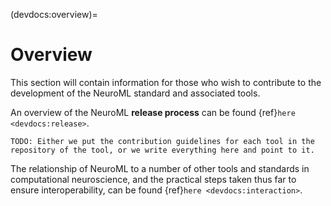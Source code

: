 (devdocs:overview)=
# Overview

This section will contain information for those who wish to contribute to the development of the NeuroML standard and associated tools.

An overview of the NeuroML **release process** can be found {ref}`here <devdocs:release>`.

```{admonition} Needs work
TODO: Either we put the contribution guidelines for each tool in the repository of the tool, or we write everything here and point to it.
```

The relationship of NeuroML to a number of other tools and standards in computational neuroscience,
and the practical steps taken thus far to ensure interoperability, can be found {ref}`here <devdocs:interaction>`.
